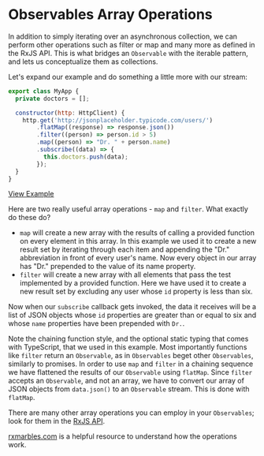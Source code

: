 # Observables Array Operations

In addition to simply iterating over an asynchronous collection, we can perform other operations such as filter or map and many more as defined in the RxJS API. This is what bridges an `Observable` with the iterable pattern, and lets us conceptualize them as collections.

Let's expand our example and do something a little more with our stream:

```javascript
export class MyApp {
  private doctors = [];

  constructor(http: HttpClient) {
    http.get('http://jsonplaceholder.typicode.com/users/')
        .flatMap((response) => response.json())
        .filter((person) => person.id > 5)
        .map((person) => "Dr. " + person.name)
        .subscribe((data) => {
          this.doctors.push(data);
        });
  }
}
```

[View Example](http://plnkr.co/edit/a0JuHC?p=preview)

Here are two really useful array operations - `map` and `filter`. What exactly do these do?

* `map` will create a new array with the results of calling a provided function on every element in this array. In this example we used it to create a new result set by iterating through each item and appending the "Dr." abbreviation in front of every user's name. Now every object in our array has "Dr." prepended to the value of its name property.
* `filter` will create a new array with all elements that pass the test implemented by a provided function. Here we have used it to create a new result set by excluding any user whose `id` property is less than six.

Now when our `subscribe` callback gets invoked, the data it receives will be a list of JSON objects whose `id` properties are greater than or equal to six and whose `name` properties have been prepended with `Dr.`.

Note the chaining function style, and the optional static typing that comes with TypeScript, that we used in this example. Most importantly functions like `filter` return an `Observable`, as in `Observables` beget other `Observables`, similarly to promises. In order to use `map` and `filter` in a chaining sequence we have flattened the results of our `Observable` using `flatMap`. Since `filter` accepts an `Observable`, and not an array, we have to convert our array of JSON objects from `data.json()` to an `Observable` stream. This is done with `flatMap`.

There are many other array operations you can employ in your `Observables`; look for them in the [RxJS API](https://github.com/Reactive-Extensions/RxJS).

[rxmarbles.com](http://rxmarbles.com) is a helpful resource to understand how the operations work.

